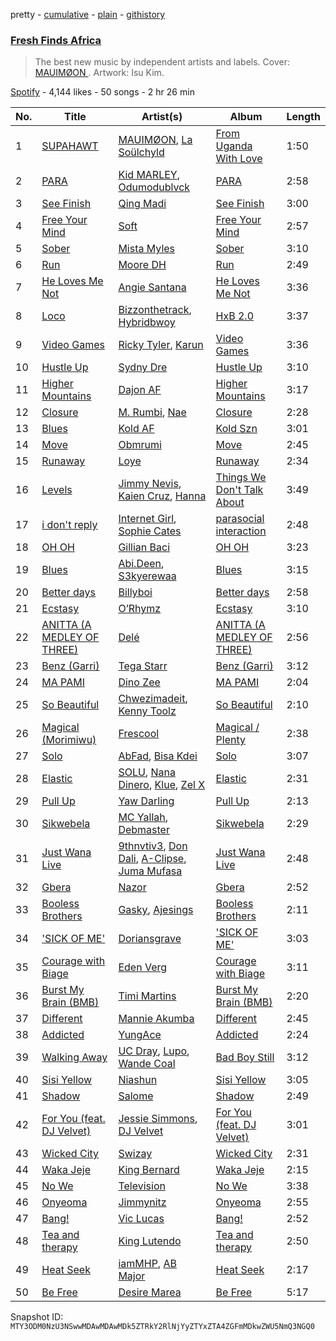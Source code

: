 pretty - [cumulative](/playlists/cumulative/37i9dQZF1DX5C8ObEZ48JQ.md) - [plain](/playlists/plain/37i9dQZF1DX5C8ObEZ48JQ) - [githistory](https://github.githistory.xyz/mackorone/spotify-playlist-archive/blob/main/playlists/plain/37i9dQZF1DX5C8ObEZ48JQ)

### [Fresh Finds Africa ](https://open.spotify.com/playlist/37i9dQZF1DX5C8ObEZ48JQ)

> The best new music by independent artists and labels\. Cover:  <a href="https://open.spotify.com/artist/6YrLXeCHt4gjrGx6cLCd4b?si=Y7EFW38yR4u9fvaM0NXOyg"> MAUIMØON </a>\. Artwork: Isu Kim.

[Spotify](https://open.spotify.com/user/spotify) - 4,144 likes - 50 songs - 2 hr 26 min

| No. | Title | Artist(s) | Album | Length |
|---|---|---|---|---|
| 1 | [SUPAHAWT](https://open.spotify.com/track/4ir8C4oqZRrLHlC6VQ3mTF) | [MAUIMØON](https://open.spotify.com/artist/6YrLXeCHt4gjrGx6cLCd4b), [La Soülchyld](https://open.spotify.com/artist/22kR1CajfNQ3ZmPcjKATyV) | [From Uganda With Love](https://open.spotify.com/album/11kGKF5IyOqwrg9Dpp7NzL) | 1:50 |
| 2 | [PARA](https://open.spotify.com/track/5O1GLRH88wNbCzLYKFwHK3) | [Kid MARLEY](https://open.spotify.com/artist/2WwYHrjL0qClKU9T7JXwjg), [Odumodublvck](https://open.spotify.com/artist/3LOm0AZjpwVQebvkyanjDy) | [PARA](https://open.spotify.com/album/5lIW4ZVGLazp4s7E43EPuc) | 2:58 |
| 3 | [See Finish](https://open.spotify.com/track/5ydzXyCRG9AUq9w8pIf0Uc) | [Qing Madi](https://open.spotify.com/artist/0ZvsEkINadmEV4qzS4ollh) | [See Finish](https://open.spotify.com/album/2f3gCbx2qefdq823voOXuh) | 3:00 |
| 4 | [Free Your Mind](https://open.spotify.com/track/2yllhmitljxZR6RDvNY1W2) | [Soft](https://open.spotify.com/artist/2tC1YC22Zneuun3b6Ceq5U) | [Free Your Mind](https://open.spotify.com/album/5wD6lpl2wMYTXFFRoDLl8R) | 2:57 |
| 5 | [Sober](https://open.spotify.com/track/5WWCPyBdotlvmFJKPUYLHj) | [Mista Myles](https://open.spotify.com/artist/7uAAmJ1aG1pf41H00sFpec) | [Sober](https://open.spotify.com/album/130bB4Dvs8u7rfjJsMrPYi) | 3:10 |
| 6 | [Run](https://open.spotify.com/track/06kJ2OCmock2wz7R1vyoSC) | [Moore DH](https://open.spotify.com/artist/0A6nupehADd4QZAD0ngoXb) | [Run](https://open.spotify.com/album/6sUuJLWrG5IrN7UUcZEdIk) | 2:49 |
| 7 | [He Loves Me Not](https://open.spotify.com/track/4ZTuDnidPobzCqcQVTCitb) | [Angie Santana](https://open.spotify.com/artist/3gh6VwtLkdkaWCPUV4L6yT) | [He Loves Me Not](https://open.spotify.com/album/0s0c3mwr9wz3KKcrYOzSeu) | 3:36 |
| 8 | [Loco](https://open.spotify.com/track/21UyMsjEnokcBYDEQXqQx5) | [Bizzonthetrack](https://open.spotify.com/artist/7mwUCvs44HG9Bh9yW3NUiG), [Hybridbwoy](https://open.spotify.com/artist/0KMjabb2A30eS2eRTPsq3N) | [HxB 2.0](https://open.spotify.com/album/5TnGEMW5xsPPrHS7qtwLad) | 3:37 |
| 9 | [Video Games](https://open.spotify.com/track/1ImmEy1b7WFuFvQmDNnpbr) | [Ricky Tyler](https://open.spotify.com/artist/6eDg95U7HWOonWTaVdhATA), [Karun](https://open.spotify.com/artist/5RDH4iOoVeMAh0ylr16Obe) | [Video Games](https://open.spotify.com/album/6UNRdmz5jH99djUUpdocEe) | 3:36 |
| 10 | [Hustle Up](https://open.spotify.com/track/7jAwMp9Wy1P9DL27fEke6Q) | [Sydny Dre](https://open.spotify.com/artist/5BAYtd6F7yF4gthwLF7iY3) | [Hustle Up](https://open.spotify.com/album/6dsXotAm8lEoadbdZNb2LC) | 3:10 |
| 11 | [Higher Mountains](https://open.spotify.com/track/2mvkApHbNkRGy6z33rRMzi) | [Dajon AF](https://open.spotify.com/artist/4yN3RB5NqyHi9cSyllXgeS) | [Higher Mountains](https://open.spotify.com/album/0T2UhpspiNpb9ok07NUjeO) | 3:17 |
| 12 | [Closure](https://open.spotify.com/track/2AgQh0XQEYKybUvP9QM3Mf) | [M\. Rumbi](https://open.spotify.com/artist/6ToQowXRJ5GkBPHDECCEoP), [Nae](https://open.spotify.com/artist/2BlQIEUVv6FAUGMCf5aOCJ) | [Closure](https://open.spotify.com/album/71R0HfuCZtkH69OyEyMMU3) | 2:28 |
| 13 | [Blues](https://open.spotify.com/track/6uoyzoymKumUx2oQwHvVd6) | [Kold AF](https://open.spotify.com/artist/30nT1GUVxPdjDFnXpP1wh8) | [Kold Szn](https://open.spotify.com/album/5wpQuIHSrmQR5OkFSuDf9D) | 3:01 |
| 14 | [Move](https://open.spotify.com/track/2yrZPZp445bFHivx2WZYEq) | [Obmrumi](https://open.spotify.com/artist/2tT51ZEbpFZ9ah71Ma9XEW) | [Move](https://open.spotify.com/album/3TMjXAxHbM7NTuo1mSNVDa) | 2:45 |
| 15 | [Runaway](https://open.spotify.com/track/0yk4edOBwpxBADFQq6ROzS) | [Loye](https://open.spotify.com/artist/3jmfHrvYENAqFoXzUyPmeN) | [Runaway](https://open.spotify.com/album/0DjlHEgLu0UN5n4Ko0XZTh) | 2:34 |
| 16 | [Levels](https://open.spotify.com/track/0TalH2EQxBFEOJGNMk8Edm) | [Jimmy Nevis](https://open.spotify.com/artist/5qfN4DJ457Fvmu5z2DwUx3), [Kaien Cruz](https://open.spotify.com/artist/6iyDjhh4mDePK6LPSwlLGE), [Hanna](https://open.spotify.com/artist/0s7581IIWDf3wgPuifQeMB) | [Things We Don't Talk About](https://open.spotify.com/album/6b10CoMCksM7uJYa4zOykU) | 3:49 |
| 17 | [i don't reply](https://open.spotify.com/track/7J6k554GyPu49IPW8kT8uN) | [Internet Girl](https://open.spotify.com/artist/2eVTKG3Z5bbKk2OWMIe3iL), [Sophie Cates](https://open.spotify.com/artist/4xjJOu0MWVWuaDVZOy0Dx2) | [parasocial interaction](https://open.spotify.com/album/0JLDVJ6eOpEg5ToOaFxuO3) | 2:48 |
| 18 | [OH OH](https://open.spotify.com/track/3IKNLvjbfXmr9xaZQmBqPz) | [Gillian Baci](https://open.spotify.com/artist/2wVzSBbiE5VqVrfD2h4IWc) | [OH OH](https://open.spotify.com/album/4qa907HswR0PYRpclwrzs5) | 3:23 |
| 19 | [Blues](https://open.spotify.com/track/6hofzLNwXx1PfubLUaLLKG) | [Abi.Deen](https://open.spotify.com/artist/7jzUnmpVSltSJ99j6gX0Sh), [S3kyerewaa](https://open.spotify.com/artist/11hUTgOvMopsRpP3JzXsub) | [Blues](https://open.spotify.com/album/0Drhz709vGb3KuzToVxDKT) | 3:15 |
| 20 | [Better days](https://open.spotify.com/track/61sCbqXhobgbwnaLGvBW91) | [Billyboi](https://open.spotify.com/artist/6qx9kEpDSaiKyXcFSV2g6t) | [Better days](https://open.spotify.com/album/6Z7AucZAC72czdSv14Vycb) | 2:58 |
| 21 | [Ecstasy](https://open.spotify.com/track/4ny37TMReXtTuAe4LHGLaS) | [O’Rhymz](https://open.spotify.com/artist/5HH8MqsWUbNqfXCLbQz5bm) | [Ecstasy](https://open.spotify.com/album/1T70MQJjt2zrS17htJ7WtX) | 3:10 |
| 22 | [ANITTA \(A MEDLEY OF THREE\)](https://open.spotify.com/track/3to0XXtqS8DV4h7esp18al) | [Delé](https://open.spotify.com/artist/1IwJ0937JaQRSOgfkvP2DR) | [ANITTA \(A MEDLEY OF THREE\)](https://open.spotify.com/album/2J9TEVcBxrq5lw62JW5AAz) | 2:56 |
| 23 | [Benz \(Garri\)](https://open.spotify.com/track/3a9WcZmIjrQUZuqXQexjfQ) | [Tega Starr](https://open.spotify.com/artist/7eMEsvFtjB98DoqU8tzACb) | [Benz \(Garri\)](https://open.spotify.com/album/32VQcY1YlbfTDDtr4LjPE3) | 3:12 |
| 24 | [MA PAMI](https://open.spotify.com/track/2xAwLxGIT2mBMJgkXiuTGA) | [Dino Zee](https://open.spotify.com/artist/5eb8QAL34XTzlGYrafYKXe) | [MA PAMI](https://open.spotify.com/album/09qugEaXZXmD80P2Uuflg8) | 2:04 |
| 25 | [So Beautiful](https://open.spotify.com/track/02AahnmINgt6wogZ4zVPtG) | [Chwezimadeit](https://open.spotify.com/artist/2TquSTWImAEk1CP0ZVeIqm), [Kenny Toolz](https://open.spotify.com/artist/1avUuaEu1SjqjNf3o509qi) | [So Beautiful](https://open.spotify.com/album/1hgMG9GnxameCDEBP874Y7) | 2:10 |
| 26 | [Magical \(Morimiwu\)](https://open.spotify.com/track/5ncTgoyzNX3L5xKI9h4F0y) | [Frescool](https://open.spotify.com/artist/0wo6ysVhhpbTPkn9O7Mwdb) | [Magical / Plenty](https://open.spotify.com/album/75rFtRcXLBeX6RId3ixiFb) | 2:38 |
| 27 | [Solo](https://open.spotify.com/track/30ZIgtp39QxqS4bdnCwQ0I) | [AbFad](https://open.spotify.com/artist/2Ca5oaHoJvbsxKun4mlyZw), [Bisa Kdei](https://open.spotify.com/artist/4AN8jBgYwV1ieMsX1Ntxwc) | [Solo](https://open.spotify.com/album/2Mz5SKy2CwLk7HLH0xNRU3) | 3:07 |
| 28 | [Elastic](https://open.spotify.com/track/5m4cCMBhJYLhWUDh6dmQkp) | [SOLU](https://open.spotify.com/artist/6HLMSqpfFuN2s2AW04nyCt), [Nana Dinero](https://open.spotify.com/artist/7AAizi9ZwavkXbtg7MLeIx), [Klue](https://open.spotify.com/artist/4EtGe6B8EF4QeSK3m8nNNg), [Zel X](https://open.spotify.com/artist/7wvdLJerMHrlCnpVo7zdmt) | [Elastic](https://open.spotify.com/album/1pTw4tFwUjDXXZBCLtQ4aS) | 2:31 |
| 29 | [Pull Up](https://open.spotify.com/track/2wK5qJVUTOkWzjfeTnQI2d) | [Yaw Darling](https://open.spotify.com/artist/5Evs57zwRolR6QHb2qeYwv) | [Pull Up](https://open.spotify.com/album/5fnMktzHv3fIEM5iGNt4w5) | 2:13 |
| 30 | [Sikwebela](https://open.spotify.com/track/4G2CEKgb8m5jKItYAuVeJA) | [MC Yallah](https://open.spotify.com/artist/5JEqaMjU6dwGqFJu2wn5Gg), [Debmaster](https://open.spotify.com/artist/44DI5jAUWYRStA0amIvFRl) | [Sikwebela](https://open.spotify.com/album/08tjyLILd9pe5oWiR1kOXe) | 2:29 |
| 31 | [Just Wana Live](https://open.spotify.com/track/4KvrTUqzgC6U1ABhep2JJY) | [9thnvtiv3](https://open.spotify.com/artist/2iz0ioOmfy3pSjjhhHJ69K), [Don Dali](https://open.spotify.com/artist/0HFCLPeM7uPYf6mgVavzz7), [A\-Clipse](https://open.spotify.com/artist/0XI7j7EgtRE6HI8iDEIJkO), [Juma Mufasa](https://open.spotify.com/artist/1qqHchzlrR4QtN0HW0sDIs) | [Just Wana Live](https://open.spotify.com/album/0GucHYqlUx2g3J3By4CeA0) | 2:48 |
| 32 | [Gbera](https://open.spotify.com/track/79Giw533miGMleuvJXJTEz) | [Nazor](https://open.spotify.com/artist/1pMZHbcop7a9ICn43b7Vcz) | [Gbera](https://open.spotify.com/album/7BP0zqcyYP0r3OtaRdABVT) | 2:52 |
| 33 | [Booless Brothers](https://open.spotify.com/track/7gTgdhChd3dH93Ej8Qr8c5) | [Gasky](https://open.spotify.com/artist/5EyDiELo7F136IKRoicaB2), [Ajesings](https://open.spotify.com/artist/0ZWskTAdA6A0Y83znKqSDF) | [Booless Brothers](https://open.spotify.com/album/7lJsrNjkX9ObNZ7fQ4IEFD) | 2:11 |
| 34 | ['SICK OF ME'](https://open.spotify.com/track/0cxRi1yED0g27YCoPrIy4V) | [Doriansgrave](https://open.spotify.com/artist/5RRQuowK6aqG04i8ik6nDW) | ['SICK OF ME'](https://open.spotify.com/album/7FD0sbrbulH4FYPPa7JHh0) | 3:03 |
| 35 | [Courage with Biage](https://open.spotify.com/track/3drRee5ge2p82tgabSmQPh) | [Eden Verg](https://open.spotify.com/artist/5nj1o05wXnBNmg81VfwItB) | [Courage with Biage](https://open.spotify.com/album/1yUgqzuX6IAXHcWEH0UIoX) | 3:11 |
| 36 | [Burst My Brain \(BMB\)](https://open.spotify.com/track/2JIGmaJbJ8GPXAsFs2EcBc) | [Timi Martins](https://open.spotify.com/artist/0eQrfPUjzTCTeDfZ7dca4I) | [Burst My Brain \(BMB\)](https://open.spotify.com/album/4E0RABL9yWzbDn0aHAx9Aj) | 2:20 |
| 37 | [Different](https://open.spotify.com/track/3YcIAsz6xTKKB7SZQou8ir) | [Mannie Akumba](https://open.spotify.com/artist/1oaUtMDoug6KaEaMub4onR) | [Different](https://open.spotify.com/album/7KRW48neWRDWQ1wdFdYlkX) | 2:45 |
| 38 | [Addicted](https://open.spotify.com/track/0sBGPSNKWP1a8DUHbgkGeS) | [YungAce](https://open.spotify.com/artist/2wyVEXXTxGKgx6fZYReUzO) | [Addicted](https://open.spotify.com/album/7kKLblSvwgfS78ZSir4pUo) | 2:24 |
| 39 | [Walking Away](https://open.spotify.com/track/13KyvwN7nd8c9aqfgsh9co) | [UC Dray](https://open.spotify.com/artist/3bPlJjaqKSgvpka6JbumuP), [Lupo](https://open.spotify.com/artist/22HWq5tUvVLTUORQLxlXMf), [Wande Coal](https://open.spotify.com/artist/1fYVmAFB7sC7eDoF3mJXla) | [Bad Boy Still](https://open.spotify.com/album/0LQusxf0LY9ntzYm8xMEH3) | 3:12 |
| 40 | [Sisi Yellow](https://open.spotify.com/track/3RIwfMCsUiigA7EmSxibeH) | [Niashun](https://open.spotify.com/artist/7uII4FtDGyzJTTXQHZTpsz) | [Sisi Yellow](https://open.spotify.com/album/47fjTDBv9tf0bcQCDAyEUm) | 3:05 |
| 41 | [Shadow](https://open.spotify.com/track/3nRNBZWIeLWfXKvuLuyiWl) | [Salome](https://open.spotify.com/artist/5DxbeMKmMhAE6j80lDhUxq) | [Shadow](https://open.spotify.com/album/2cJLHEoYe1o1NkeexIWMRS) | 2:49 |
| 42 | [For You \(feat\. DJ Velvet\)](https://open.spotify.com/track/7Dos7f7TriEoTgcHedg9re) | [Jessie Simmons](https://open.spotify.com/artist/6QKvVOWolBf5CzQCzdnmYA), [DJ Velvet](https://open.spotify.com/artist/1YsVwwF3K9quqTp3YT0Wkf) | [For You \(feat\. DJ Velvet\)](https://open.spotify.com/album/6RKtEfs938OOefzOAZCKxd) | 3:01 |
| 43 | [Wicked City](https://open.spotify.com/track/7m3ENcp0gz3FXZ6eVApM5f) | [Swizay](https://open.spotify.com/artist/09r28l9wuFV346fMTLTnJA) | [Wicked City](https://open.spotify.com/album/1GtCYGqIbMDBMA6Q5xB5aI) | 2:31 |
| 44 | [Waka Jeje](https://open.spotify.com/track/6iv7P2qwg7KKkh1TUwfpzA) | [King Bernard](https://open.spotify.com/artist/2hwdOICSjVk5rFlywipXjk) | [Waka Jeje](https://open.spotify.com/album/29kR48E3vkpYZDYMKJlEWt) | 2:15 |
| 45 | [No We](https://open.spotify.com/track/5KLeG9kB4SUqafgoI9Twc3) | [Television](https://open.spotify.com/artist/1GSGf6ony1hg3S7saFkj8z) | [No We](https://open.spotify.com/album/1nt4OsMBL6CaoZNuc185RZ) | 3:38 |
| 46 | [Onyeoma](https://open.spotify.com/track/0xPqCE5qxaUkGCYNtzJkqx) | [Jimmynitz](https://open.spotify.com/artist/2ffXKmhOJzPxtKhfoMEtvL) | [Onyeoma](https://open.spotify.com/album/5TV0nA85FDfWdW0k2T1ADu) | 2:55 |
| 47 | [Bang!](https://open.spotify.com/track/3FI60G6RkpX2CjZRweoKi5) | [Vic Lucas](https://open.spotify.com/artist/5XJm3bzY74v1IEmIc6S5jG) | [Bang!](https://open.spotify.com/album/7dRShOodKphERqFXZkW1mA) | 2:52 |
| 48 | [Tea and therapy](https://open.spotify.com/track/79fVSGg8PPcCsquolFwYBJ) | [King Lutendo](https://open.spotify.com/artist/7361yHNXTgVwZBXsbqI0Lu) | [Tea and therapy](https://open.spotify.com/album/3Bhoc3uyZwv5Jqfnhi7pXK) | 2:50 |
| 49 | [Heat Seek](https://open.spotify.com/track/3I6tt9zFcivb58YkeC20qJ) | [iamMHP](https://open.spotify.com/artist/32YFHlE9ibaRW2EJ5BiUgW), [AB Major](https://open.spotify.com/artist/4p7fcJZC4y5cMhOtyB9Y0b) | [Heat Seek](https://open.spotify.com/album/6HUJzsFRbc7R50xXKY35NI) | 2:17 |
| 50 | [Be Free](https://open.spotify.com/track/6jT81iHttW5VwRV317yonX) | [Desire Marea](https://open.spotify.com/artist/7xfBWpNiwO2yteiY68OB6C) | [Be Free](https://open.spotify.com/album/1KA8eKZjMX1tCiY0q4mKTe) | 5:17 |

Snapshot ID: `MTY3ODM0NzU3NSwwMDAwMDAwMDk5ZTRkY2RlNjYyZTYxZTA4ZGFmMDkwZWU5NmQ3NGQ0`
